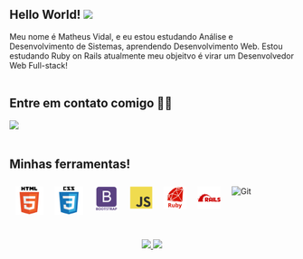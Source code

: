 ## Hello World! <img src="https://github.com/sciencepal/sciencepal/blob/master/assets/Hi.gif" width="29px">
Meu nome é Matheus Vidal, e eu estou estudando Análise e Desenvolvimento de Sistemas, aprendendo Desenvolvimento Web.
Estou estudando Ruby on Rails atualmente meu objeitvo é virar um Desenvolvedor Web Full-stack!
<br><br>

## Entre em contato comigo 🤜🤛
  <a href="https://www.linkedin.com/in/matheusvcubas/" target="_blank"><img src="https://img.shields.io/badge/-LinkedIn-%230077B5?style=for-the-badge&logo=linkedin&logoColor=white" target="_blank"></a> <br><br>
  
 ## Minhas ferramentas!
 <div style="display: flex">
 <img style="margin: 10px" src="https://github.com/devicons/devicon/blob/master/icons/html5/html5-original-wordmark.svg" alt="HTML5" height="50"/>  
 <img style="margin: 10px" src="https://github.com/devicons/devicon/blob/master/icons/css3/css3-original-wordmark.svg" alt="CSS3" height="50"/>  
 <img style="margin: 10px" src="https://github.com/devicons/devicon/blob/master/icons/bootstrap/bootstrap-plain-wordmark.svg" alt="Bootstrap" height="43"/>
 <img style="margin: 10px" src="https://github.com/devicons/devicon/blob/master/icons/javascript/javascript-original.svg" alt="JavaScript" height="40"/>
  <img style="margin: 10px" src="https://raw.githubusercontent.com/devicons/devicon/2ae2a900d2f041da66e950e4d48052658d850630/icons/ruby/ruby-plain-wordmark.svg" alt="JavaScript" height="40"/>
  <img style="margin: 10px" src="https://raw.githubusercontent.com/devicons/devicon/2ae2a900d2f041da66e950e4d48052658d850630/icons/rails/rails-plain-wordmark.svg" alt="JavaScript" height="40"/>
 <img style="margin: 10px" src="https://www.vectorlogo.zone/logos/git-scm/git-scm-icon.svg" alt="Git" height="40" /> 
 </div>
 <br><br>

<div align="center">
  <a href="https://github.com/Ryuukhi">
  <img height="180em" src="https://github-readme-stats.vercel.app/api?username=Ryuukhi&show_icons=true&theme=radical&include_all_commits=true&count_private=true"/>
  <img height="180em" src="https://github-readme-stats.vercel.app/api/top-langs/?username=Ryuukhi&layout=compact&langs_count=7&theme=radical"/>
</div>
  
